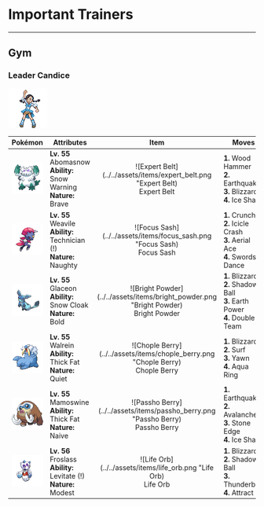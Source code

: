 # Important Trainers


---

## Gym

### Leader Candice

![Leader Candice](../../assets/important_trainers/candice.png)

| Pokémon | Attributes | Item | Moves |
|:-------:|------------|:----:|-------|
| ![Abomasnow](../../assets/sprites/abomasnow/front.gif) | **Lv. 55** Abomasnow<br>**Ability:** Snow Warning<br>**Nature:** Brave | ![Expert Belt](../../assets/items/expert_belt.png "Expert Belt)<br><span class="tooltip" title="An item to be held by a Pokémon. It is a well-worn belt that slightly boosts the power of supereffective moves.">Expert Belt</span> | **1.** Wood Hammer<br>**2.** Earthquake<br>**3.** Blizzard<br>**4.** Ice Shard |
| ![Weavile](../../assets/sprites/weavile/front.gif) | **Lv. 55** Weavile<br>**Ability:** Technician (!)<br>**Nature:** Naughty | ![Focus Sash](../../assets/items/focus_sash.png "Focus Sash)<br><span class="tooltip" title="An item to be held by a Pokémon. If it has full HP, the holder will endure one potential KO attack, leaving 1 HP.">Focus Sash</span> | **1.** Crunch<br>**2.** Icicle Crash<br>**3.** Aerial Ace<br>**4.** Swords Dance |
| ![Glaceon](../../assets/sprites/glaceon/front.gif) | **Lv. 55** Glaceon<br>**Ability:** Snow Cloak<br>**Nature:** Bold | ![Bright Powder](../../assets/items/bright_powder.png "Bright Powder)<br><span class="tooltip" title="An item to be held by a Pokémon. It casts a tricky glare that lowers the opponent’s accuracy.">Bright Powder</span> | **1.** Blizzard<br>**2.** Shadow Ball<br>**3.** Earth Power<br>**4.** Double Team |
| ![Walrein](../../assets/sprites/walrein/front.gif) | **Lv. 55** Walrein<br>**Ability:** Thick Fat<br>**Nature:** Quiet | ![Chople Berry](../../assets/items/chople_berry.png "Chople Berry)<br><span class="tooltip" title="A Poffin ingredient. If held by a Pokémon, it weakens a foe’s supereffective Fighting-type attack.">Chople Berry</span> | **1.** Blizzard<br>**2.** Surf<br>**3.** Yawn<br>**4.** Aqua Ring |
| ![Mamoswine](../../assets/sprites/mamoswine/front.gif) | **Lv. 55** Mamoswine<br>**Ability:** Thick Fat<br>**Nature:** Naive | ![Passho Berry](../../assets/items/passho_berry.png "Passho Berry)<br><span class="tooltip" title="A Poffin ingredient. If held by a Pokémon, it weakens a foe’s supereffective Water-type attack.">Passho Berry</span> | **1.** Earthquake<br>**2.** Avalanche<br>**3.** Stone Edge<br>**4.** Ice Shard |
| ![Froslass](../../assets/sprites/froslass/front.gif) | **Lv. 56** Froslass<br>**Ability:** Levitate (!)<br>**Nature:** Modest | ![Life Orb](../../assets/items/life_orb.png "Life Orb)<br><span class="tooltip" title="An item to be held by a Pokémon. It boosts the power of moves, but at the cost of some HP on each hit.">Life Orb</span> | **1.** Blizzard<br>**2.** Shadow Ball<br>**3.** Thunderbolt<br>**4.** Attract |


